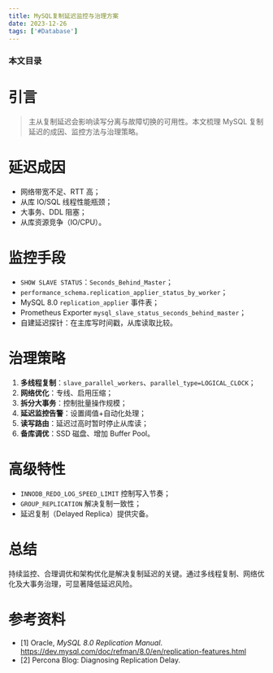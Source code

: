 ```yaml
---
title: MySQL复制延迟监控与治理方案
date: 2023-12-26
tags: ['#Database']
---
```


### 本文目录
<!-- toc -->

# 引言
> 主从复制延迟会影响读写分离与故障切换的可用性。本文梳理 MySQL 复制延迟的成因、监控方法与治理策略。

# 延迟成因
- 网络带宽不足、RTT 高；
- 从库 IO/SQL 线程性能瓶颈；
- 大事务、DDL 阻塞；
- 从库资源竞争（IO/CPU）。

# 监控手段
- `SHOW SLAVE STATUS`：`Seconds_Behind_Master`；
- `performance_schema.replication_applier_status_by_worker`；
- MySQL 8.0 `replication_applier` 事件表；
- Prometheus Exporter `mysql_slave_status_seconds_behind_master`；
- 自建延迟探针：在主库写时间戳，从库读取比较。

# 治理策略
1. **多线程复制**：`slave_parallel_workers`、`parallel_type=LOGICAL_CLOCK`；
2. **网络优化**：专线、启用压缩；
3. **拆分大事务**：控制批量操作规模；
4. **延迟监控告警**：设置阈值+自动化处理；
5. **读写路由**：延迟过高时暂时停止从库读；
6. **备库调优**：SSD 磁盘、增加 Buffer Pool。

# 高级特性
- `INNODB_REDO_LOG_SPEED_LIMIT` 控制写入节奏；
- `GROUP_REPLICATION` 解决复制一致性；
- 延迟复制（Delayed Replica）提供灾备。

# 总结
持续监控、合理调优和架构优化是解决复制延迟的关键。通过多线程复制、网络优化及大事务治理，可显著降低延迟风险。

# 参考资料
- [1] Oracle, *MySQL 8.0 Replication Manual*. https://dev.mysql.com/doc/refman/8.0/en/replication-features.html
- [2] Percona Blog: Diagnosing Replication Delay.
